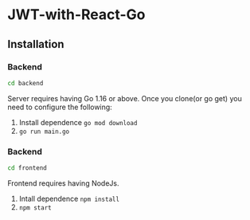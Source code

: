 # JWT-with-React-Go

## Installation

### Backend

```bash
cd backend
```

Server requires having Go 1.16 or above. Once you clone(or go get) you need to configure the following:

1. Install dependence `go mod download`
2. `go run main.go`

### Backend

```bash
cd frontend
```

Frontend requires having NodeJs.

1. Intall dependence `npm install`
2. `npm start`
